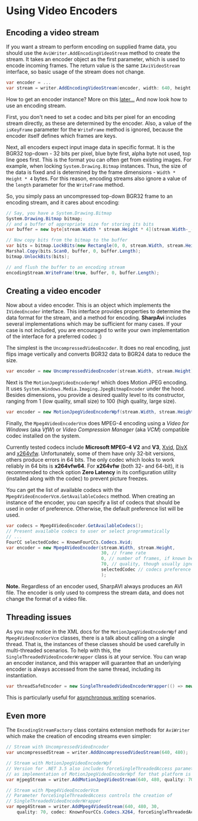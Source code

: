 # Using Video Encoders

## Encoding a video stream

If you want a stream to perform encoding on supplied frame data, you should use the `AviWriter.AddEncodingVideoStream` method to create the stream. It takes an encoder object as the first parameter, which is used to encode incoming frames. The return value is the same `IAviVideoStream` interface, so basic usage of the stream does not change.
```cs
var encoder = ...
var stream = writer.AddEncodingVideoStream(encoder, width: 640, height: 480);
```

How to get an encoder instance? More on this [later...](#creating-a-video-encoder) And now look how to use an encoding stream.

First, you don't need to set a codec and bits per pixel for an encoding stream directly, as these are determined by the encoder. Also, a value of the `isKeyFrame` parameter for the `WriteFrame` method is ignored, because the encoder itself defines which frames are keys.

Next, all encoders expect input image data in specific format. It is the BGR32 top-down - 32 bits per pixel, blue byte first, alpha byte not used, top line goes first. This is the format you can often get from existing images. For example, when locking `System.Drawing.Bitmap` instances. Thus, the size of the data is fixed and is determined by the frame dimensions - `Width * Height * 4` bytes. For this reason, encoding streams also ignore a value of the `length` parameter for the `WriteFrame` method.

So, you simply pass an uncompressed top-down BGR32 frame to an encoding stream, and it cares about encoding:
```cs
// Say, you have a System.Drawing.Bitmap
System.Drawing.Bitmap bitmap;
// and a buffer of appropriate size for storing its bits
var buffer = new byte[stream.Width * stream.Height * 4](stream.Width-_-stream.Height-_-4);

// Now copy bits from the bitmap to the buffer
var bits = bitmap.LockBits(new Rectangle(0, 0, stream.Width, stream.Height), ImageLockMode.ReadOnly, PixelFormat.Format32bppRgb);
Marshal.Copy(bits.Scan0, buffer, 0, buffer.Length);
bitmap.UnlockBits(bits);

// and flush the buffer to an encoding stream
encodingStream.WriteFrame(true, buffer, 0, buffer.Length);
```

## Creating a video encoder

Now about a video encoder. This is an object which implements the `IVideoEncoder` interface. This interface provides properties to determine the data format for the stream, and a method for encoding. **SharpAvi** includes several implementations which may be sufficient for many cases. If your case is not included, you are encouraged to write your own implementation of the interface for a preferred codec :)

The simplest is the `UncompressedVideoEncoder`. It does no real encoding, just flips image vertically and converts BGR32 data to BGR24 data to reduce the size.
```cs
var encoder = new UncompressedVideoEncoder(stream.Width, stream.Height);
```

Next is the `MotionJpegVideoEncoderWpf` which does Motion JPEG encoding. It uses `System.Windows.Media.Imaging.JpegBitmapEncoder` under the hood. Besides dimensions, you provide a desired quality level to its constructor, ranging from 1 (low quality, small size) to 100 (high quality, large size).
```cs
var encoder = new MotionJpegVideoEncoderWpf(stream.Width, stream.Height, 70);
```

Finally, the `Mpeg4VideoEncoderVcm` does MPEG-4 encoding using a _Video for Windows_ (aka _VfW_) or _Video Compression Manager_ (aka _VCM_) compatible codec installed on the system.

Currently tested codecs include **Microsoft MPEG-4 V2** and **V3**, [Xvid](https://www.xvid.com/download/), [DivX](http://www.divx.com/en/software/divx) and [x264vfw](http://sourceforge.net/projects/x264vfw/files/). Unfortunately, some of them have only 32-bit versions, others produce errors in 64 bits. The only codec which looks to work reliably in 64 bits is **x264vfw64**. For **x264vfw** (both 32- and 64-bit), it is recommended to check option **Zero Latency** in its configuration utility (installed along with the codec) to prevent picture freezes.

You can get the list of available codecs with the `Mpeg4VideoEncoderVcm.GetAvailableCodecs` method. When creating an instance of the encoder, you can specify a list of codecs that should be used in order of preference. Otherwise, the default preference list will be used.
```cs
var codecs = Mpeg4VideoEncoder.GetAvailableCodecs();
// Present available codecs to user or select programmatically
// ...
FourCC selectedCodec = KnownFourCCs.Codecs.Xvid;
var encoder = new Mpeg4VideoEncoder(stream.Width, stream.Height, 
                                    30, // frame rate
                                    0, // number of frames, if known beforehand, or zero
                                    70, // quality, though usually ignored :(
                                    selectedCodec // codecs preference
                                    );
```

**Note.** Regardless of an encoder used, SharpAVI always produces an AVI file. The encoder is only used to compress the stream data, and does not change the format of a video file.

## Threading issues

As you may notice in the XML docs for the `MotionJpegVideoEncoderWpf` and `Mpeg4VideoEncoderVcm` classes, there is a talk about calling on a single thread. That is, the instances of these classes should be used carefully in multi-threaded scenarios.
To help with this, the `SingleThreadedVideoEncoderWrapper` class is at your service. You can wrap an encoder instance, and this wrapper will guarantee that an underlying encoder is always accessed from the same thread, including its instantiation.
```cs
var threadSafeEncoder = new SingleThreadedVideoEncoderWrapper(() => new Mpeg4VideoEncoder(...));
```
This is particularly useful for [asynchronous writing](asynchronous-writing.md) scenarios.

## Even more

The `EncodingStreamFactory` class contains extension methods for `AviWriter` which make the creation of encoding streams even simpler:
```cs
// Stream with UncompressedVideoEncoder
var uncompressedStream = writer.AddUncompressedVideoStream(640, 480);

// Stream with MotionJpegVideoEncoderWpf
// Version for .NET 3.5 also includes forceSingleThreadedAccess parameter 
// as implementation of MotionJpegVideoEncoderWpf for that platform is not thread-safe
var mjpegStream = writer.AddMotionJpegVideoStream(640, 480, quality: 70);

// Stream with Mpeg4VideoEncoderVcm
// Parameter forceSingleThreadedAccess controls the creation of 
// SingleThreadedVideoEncoderWrapper
var mpeg4Stream = writer.AddMpeg4VideoStream(640, 480, 30, 
    quality: 70, codec: KnownFourCCs.Codecs.X264, forceSingleThreadedAccess: true);
```

